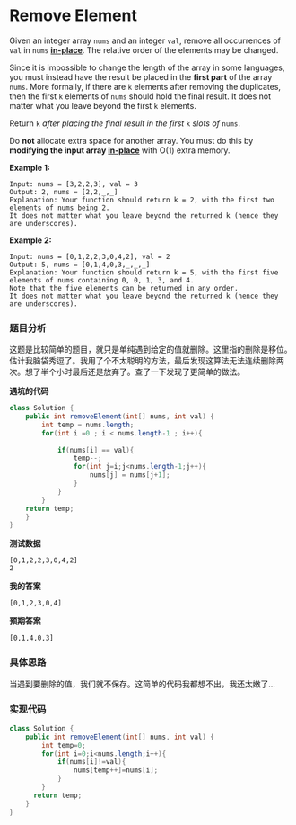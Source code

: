 # Remove Element

Given an integer array `nums` and an integer `val`, remove all occurrences of `val` in `nums` [**in-place**](https://en.wikipedia.org/wiki/In-place_algorithm). The relative order of the elements may be changed.

Since it is impossible to change the length of the array in some languages, you must instead have the result be placed in the **first part** of the array `nums`. More formally, if there are `k` elements after removing the duplicates, then the first `k` elements of `nums` should hold the final result. It does not matter what you leave beyond the first `k` elements.

Return `k` *after placing the final result in the first* `k` *slots of* `nums`.

Do **not** allocate extra space for another array. You must do this by **modifying the input array [in-place](https://en.wikipedia.org/wiki/In-place_algorithm)** with O(1) extra memory.

**Example 1:**

```
Input: nums = [3,2,2,3], val = 3
Output: 2, nums = [2,2,_,_]
Explanation: Your function should return k = 2, with the first two elements of nums being 2.
It does not matter what you leave beyond the returned k (hence they are underscores).
```

**Example 2:**

```
Input: nums = [0,1,2,2,3,0,4,2], val = 2
Output: 5, nums = [0,1,4,0,3,_,_,_]
Explanation: Your function should return k = 5, with the first five elements of nums containing 0, 0, 1, 3, and 4.
Note that the five elements can be returned in any order.
It does not matter what you leave beyond the returned k (hence they are underscores).
```



### 题目分析

这题是比较简单的题目，就只是单纯遇到给定的值就删除。这里指的删除是移位。估计我脑袋秀逗了。我用了个不太聪明的方法，最后发现这算法无法连续删除两次。想了半个小时最后还是放弃了。查了一下发现了更简单的做法。

**遇坑的代码**

````java
class Solution {
    public int removeElement(int[] nums, int val) {
        int temp = nums.length;
        for(int i =0 ; i < nums.length-1 ; i++){
           
            if(nums[i] == val){
                temp--;
                for(int j=i;j<nums.length-1;j++){
                    nums[j] = nums[j+1];
                }
            }
        }
    return temp;
    }
}
````

**测试数据**

````
[0,1,2,2,3,0,4,2]
2
````

**我的答案**

```
[0,1,2,3,0,4]
```

**预期答案**

```
[0,1,4,0,3]
```



### 具体思路

当遇到要删除的值，我们就不保存。这简单的代码我都想不出，我还太嫩了...

### 实现代码

```java
class Solution {
    public int removeElement(int[] nums, int val) {
        int temp=0;
        for(int i=0;i<nums.length;i++){
            if(nums[i]!=val){
                nums[temp++]=nums[i];
            }
        }
      return temp;
    }
}
```



